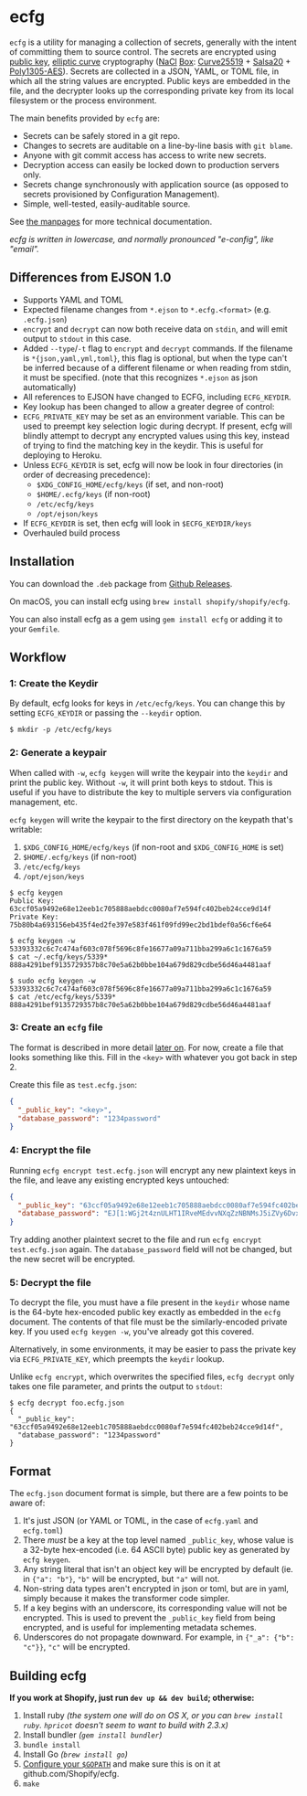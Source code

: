 # ecfg

`ecfg` is a utility for managing a collection of secrets, generally with the
intent of committing them to source control. The secrets are encrypted using
[public key](http://en.wikipedia.org/wiki/Public-key_cryptography), [elliptic
curve](http://en.wikipedia.org/wiki/Elliptic_curve_cryptography) cryptography
([NaCl](http://nacl.cr.yp.to/) [Box](http://nacl.cr.yp.to/box.html):
[Curve25519](http://en.wikipedia.org/wiki/Curve25519) +
[Salsa20](http://en.wikipedia.org/wiki/Salsa20) +
[Poly1305-AES](http://en.wikipedia.org/wiki/Poly1305-AES)). Secrets are
collected in a JSON, YAML, or TOML file, in which all the string values are encrypted.
Public keys are embedded in the file, and the decrypter looks up the
corresponding private key from its local filesystem or the process environment.

The main benefits provided by `ecfg` are:

* Secrets can be safely stored in a git repo.
* Changes to secrets are auditable on a line-by-line basis with `git blame`.
* Anyone with git commit access has access to write new secrets.
* Decryption access can easily be locked down to production servers only.
* Secrets change synchronously with application source (as opposed to secrets
  provisioned by Configuration Management).
* Simple, well-tested, easily-auditable source.

See [the manpages](https://shopify.github.io/ecfg) for more technical documentation.

*ecfg is written in lowercase, and normally pronounced "e-config", like "email".*

## Differences from EJSON 1.0

* Supports YAML and TOML
* Expected filename changes from `*.ejson` to `*.ecfg.<format>` (e.g.
  `.ecfg.json`)
* `encrypt` and `decrypt` can now both receive data on `stdin`, and will emit
  output to `stdout` in this case.
* Added `--type`/`-t` flag to `encrypt` and `decrypt` commands. If the filename
  is `*{json,yaml,yml,toml}`, this flag is optional, but when the type can't
  be inferred because of a different filename or when reading from stdin, it
  must be specified. (note that this recognizes `*.ejson` as json automatically)
* All references to EJSON have changed to ECFG, including `ECFG_KEYDIR`.
* Key lookup has been changed to allow a greater degree of control:
* `ECFG_PRIVATE_KEY` may be set as an environment variable. This can be used to
  preempt key selection logic during decrypt. If present, ecfg will blindly
  attempt to decrypt any encrypted values using this key, instead of trying to
  find the matching key in the keydir. This is useful for deploying to Heroku.
* Unless `ECFG_KEYDIR` is set, ecfg will now be look in four directories (in
  order of decreasing precedence):
  * `$XDG_CONFIG_HOME/ecfg/keys` (if set, and non-root)
  * `$HOME/.ecfg/keys` (if non-root)
  * `/etc/ecfg/keys`
  * `/opt/ejson/keys`
* If `ECFG_KEYDIR` is set, then ecfg will look in `$ECFG_KEYDIR/keys`
* Overhauled build process

## Installation

You can download the `.deb` package from [Github
Releases](https://github.com/Shopify/ecfg/releases).

On macOS, you can install ecfg using `brew install shopify/shopify/ecfg`.

You can also install ecfg as a gem using `gem install ecfg` or adding it to
your `Gemfile`.

## Workflow

### 1: Create the Keydir

By default, ecfg looks for keys in `/etc/ecfg/keys`. You can change this by
setting `ECFG_KEYDIR` or passing the `--keydir` option.

```
$ mkdir -p /etc/ecfg/keys
```

### 2: Generate a keypair

When called with `-w`, `ecfg keygen` will write the keypair into the `keydir`
and print the public key. Without `-w`, it will print both keys to stdout. This
is useful if you have to distribute the key to multiple servers via
configuration management, etc.

`ecfg keygen` will write the keypair to the first directory on the keypath
that's writable:

1. `$XDG_CONFIG_HOME/ecfg/keys` (if non-root and `$XDG_CONFIG_HOME` is set)
1. `$HOME/.ecfg/keys` (if non-root)
1. `/etc/ecfg/keys`
1. `/opt/ejson/keys`

```
$ ecfg keygen
Public Key:
63ccf05a9492e68e12eeb1c705888aebdcc0080af7e594fc402beb24cce9d14f
Private Key:
75b80b4a693156eb435f4ed2fe397e583f461f09fd99ec2bd1bdef0a56cf6e64
```

```
$ ecfg keygen -w
53393332c6c7c474af603c078f5696c8fe16677a09a711bba299a6c1c1676a59
$ cat ~/.ecfg/keys/5339*
888a4291bef9135729357b8c70e5a62b0bbe104a679d829cdbe56d46a4481aaf
```

```
$ sudo ecfg keygen -w
53393332c6c7c474af603c078f5696c8fe16677a09a711bba299a6c1c1676a59
$ cat /etc/ecfg/keys/5339*
888a4291bef9135729357b8c70e5a62b0bbe104a679d829cdbe56d46a4481aaf
```

### 3: Create an `ecfg` file

The format is described in more detail [later on](#format). For now, create a
file that looks something like this. Fill in the `<key>` with whatever you got
back in step 2.

Create this file as `test.ecfg.json`:

```json
{
  "_public_key": "<key>",
  "database_password": "1234password"
}
```

### 4: Encrypt the file

Running `ecfg encrypt test.ecfg.json` will encrypt any new plaintext keys in the
file, and leave any existing encrypted keys untouched:

```json
{
  "_public_key": "63ccf05a9492e68e12eeb1c705888aebdcc0080af7e594fc402beb24cce9d14f",
  "database_password": "EJ[1:WGj2t4znULHT1IRveMEdvvNXqZzNBNMsJ5iZVy6Dvxs=:kA6ekF8ViYR5ZLeSmMXWsdLfWr7wn9qS:fcHQtdt6nqcNOXa97/M278RX6w==]"
}
```

Try adding another plaintext secret to the file and run `ecfg encrypt
test.ecfg.json` again. The `database_password` field will not be changed, but
the new secret will be encrypted.

### 5: Decrypt the file

To decrypt the file, you must have a file present in the `keydir` whose name is
the 64-byte hex-encoded public key exactly as embedded in the `ecfg` document.
The contents of that file must be the similarly-encoded private key. If you
used `ecfg keygen -w`, you've already got this covered.

Alternatively, in some environments, it may be easier to pass the private key
via `ECFG_PRIVATE_KEY`, which preempts the `keydir` lookup.

Unlike `ecfg encrypt`, which overwrites the specified files, `ecfg decrypt`
only takes one file parameter, and prints the output to `stdout`:

```
$ ecfg decrypt foo.ecfg.json
{
  "_public_key": "63ccf05a9492e68e12eeb1c705888aebdcc0080af7e594fc402beb24cce9d14f",
  "database_password": "1234password"
}
```

## Format

The `ecfg.json` document format is simple, but there are a few points to be aware
of:

1. It's just JSON (or YAML or TOML, in the case of `ecfg.yaml` and `ecfg.toml`)
2. There *must* be a key at the top level named `_public_key`, whose value is a
   32-byte hex-encoded (i.e. 64 ASCII byte) public key as generated by `ecfg
   keygen`.
3. Any string literal that isn't an object key will be encrypted by default (ie.
   in `{"a": "b"}`, `"b"` will be encrypted, but `"a"` will not.
4. Non-string data types aren't encrypted in json or toml, but are in yaml,
   simply because it makes the transformer code simpler.
5. If a key begins with an underscore, its corresponding value will not be
   encrypted. This is used to prevent the `_public_key` field from being
   encrypted, and is useful for implementing metadata schemes.
6. Underscores do not propagate downward. For example, in `{"_a": {"b": "c"}}`,
   `"c"` will be encrypted.

## Building ecfg

**If you work at Shopify, just run `dev up && dev build`; otherwise:**

1. Install ruby *(the system one will do on OS X, or you can `brew install ruby`. `hpricot` doesn't seem to want to build with 2.3.x)*
1. Install bundler *(`gem install bundler`)*
1. `bundle install`
1. Install Go *(`brew install go`)*
1. [Configure your `$GOPATH`](https://github.com/golang/go/wiki/GOPATH) and make sure this is on it at github.com/Shopify/ecfg.
1. `make`
